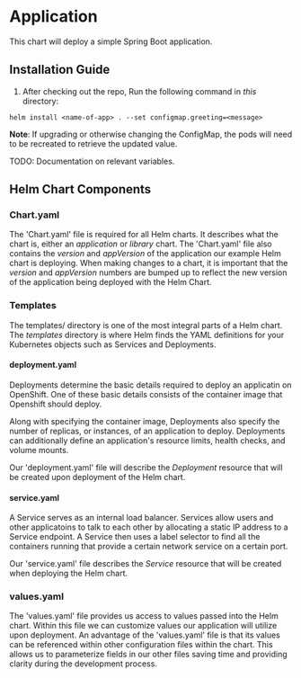 # Application
This chart will deploy a simple Spring Boot application.

## Installation Guide

1. After checking out the repo, Run the following command in *this* directory: 

`helm install <name-of-app> . --set configmap.greeting=<message>`

**Note**: If upgrading or otherwise changing the ConfigMap, the pods will need to be recreated to retrieve the updated value.

TODO: Documentation on relevant variables.

## Helm Chart Components

### Chart.yaml

The 'Chart.yaml' file is required for all Helm charts. It describes what the chart is, either an _application_ or _library_ chart. The 'Chart.yaml' file also contains the _version_ and _appVersion_ of the application our example Helm chart is deploying. When making changes to a chart, it is important that the _version_ and _appVersion_ numbers are bumped up to reflect the new version of the application being deployed with the Helm Chart.

### Templates

The templates/ directory is one of the most integral parts of a Helm chart. The _templates_ directory is where Helm finds the YAML definitions for your Kubernetes objects such as Services and Deployments.

#### deployment.yaml

Deployments determine the basic details required to deploy an applicatin on OpenShift. One of these basic details consists of the container image that Openshift should deploy. 

Along with specifying the container image, Deployments also specify the number of replicas, or instances, of an application to deploy. Deployments can additionally define an application's resource limits, health checks, and volume mounts.

Our 'deployment.yaml' file will describe the _Deployment_ resource that will be created upon deployment of the Helm chart. 

#### service.yaml

A Service serves as an internal load balancer. Services allow users and other applicatoins to talk to each other by allocating a static IP address to a Service endpoint. A Service then uses a label selector to find all the containers running that provide a certain network service on a certain port. 

Our 'service.yaml' file describes the _Service_ resource that will be created when deploying the Helm chart.  

### values.yaml

The 'values.yaml' file provides us access to values passed into the Helm chart. Within this file we can customize values our application will utilize upon deployment. An advantage of the 'values.yaml' file is that its values can be referenced within other configuration files within the chart. This allows us to parameterize fields in our other files saving time and providing clarity during the development process. 